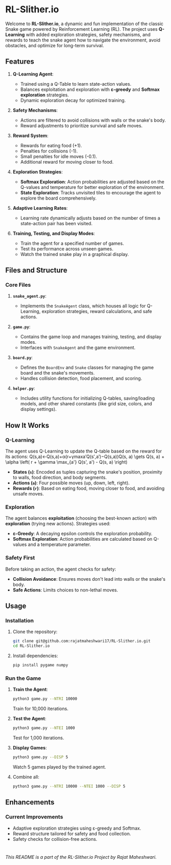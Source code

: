 ﻿
# RL-Slither.io

Welcome to **RL-Slither.io**, a dynamic and fun implementation of the classic Snake game powered by Reinforcement Learning (RL). The project uses **Q-Learning** with added exploration strategies, safety mechanisms, and rewards to teach the snake agent how to navigate the environment, avoid obstacles, and optimize for long-term survival.

## Features

1.  **Q-Learning Agent**:
    
    -   Trained using a Q-Table to learn state-action values.
    -   Balances exploitation and exploration with **ε-greedy** and **Softmax exploration** strategies.
    -   Dynamic exploration decay for optimized training.
2.  **Safety Mechanisms**:
    
    -   Actions are filtered to avoid collisions with walls or the snake's body.
    -   Reward adjustments to prioritize survival and safe moves.
3.  **Reward System**:
    
    -   Rewards for eating food (+1).
    -   Penalties for collisions (-1).
    -   Small penalties for idle moves (-0.1).
    -   Additional reward for moving closer to food.
4.  **Exploration Strategies**:
    
    -   **Softmax Exploration**: Action probabilities are adjusted based on the Q-values and temperature for better exploration of the environment.
    -   **State Exploration**: Tracks unvisited tiles to encourage the agent to explore the board comprehensively.
5.  **Adaptive Learning Rates**:
    
    -   Learning rate dynamically adjusts based on the number of times a state-action pair has been visited.
6.  **Training, Testing, and Display Modes**:
    
    -   Train the agent for a specified number of games.
    -   Test its performance across unseen games.
    -   Watch the trained snake play in a graphical display.


## Files and Structure

### **Core Files**

1.  **`snake_agent.py`**:
    
    -   Implements the `SnakeAgent` class, which houses all logic for Q-Learning, exploration strategies, reward calculations, and safe actions.
2.  **`game.py`**:
    
    -   Contains the game loop and manages training, testing, and display modes.
    -   Interfaces with `SnakeAgent` and the game environment.
3.  **`board.py`**:
    
    -   Defines the `BoardEnv` and `Snake` classes for managing the game board and the snake's movements.
    -   Handles collision detection, food placement, and scoring.
4.  **`helper.py`**:
    
    -   Includes utility functions for initializing Q-tables, saving/loading models, and other shared constants (like grid size, colors, and display settings).



## How It Works

### **Q-Learning**

The agent uses Q-Learning to update the Q-table based on the reward for its actions: Q(s,a)←Q(s,a)+α(r+γmax⁡a′Q(s′,a′)−Q(s,a))Q(s, a) \gets Q(s, a) + \alpha \left( r + \gamma \max_{a'} Q(s', a') - Q(s, a) \right)

-   **States (`s`)**: Encoded as tuples capturing the snake's position, proximity to walls, food direction, and body segments.
-   **Actions (`a`)**: Four possible moves (up, down, left, right).
-   **Rewards (`r`)**: Based on eating food, moving closer to food, and avoiding unsafe moves.

### **Exploration**

The agent balances **exploitation** (choosing the best-known action) with **exploration** (trying new actions). Strategies used:

-   **ε-Greedy**: A decaying epsilon controls the exploration probability.
-   **Softmax Exploration**: Action probabilities are calculated based on Q-values and a temperature parameter.

### **Safety First**

Before taking an action, the agent checks for safety:

-   **Collision Avoidance**: Ensures moves don't lead into walls or the snake's body.
-   **Safe Actions**: Limits choices to non-lethal moves.



## Usage

### **Installation**

1.  Clone the repository:
    
    ```bash
    git clone git@github.com:rajatmaheshwari17/RL-Slither.io.git
    cd RL-Slither.io
    
    ```
    
2.  Install dependencies:
    
    ```bash
    pip install pygame numpy
    ```
    

### **Run the Game**

1.  **Train the Agent**:
    
    ```bash
    python3 game.py --NTRI 10000
    ```
    
    Train for 10,000 iterations.
    
2.  **Test the Agent**:
    
    ```bash
    python3 game.py --NTEI 1000
    ```
    
    Test for 1,000 iterations.
    
3.  **Display Games**:
    
    ```bash
    python3 game.py --DISP 5
    ```
    
    Watch 5 games played by the trained agent.
    
4.  Combine all:
    
    ```bash
    python3 game.py --NTRI 10000 --NTEI 1000 --DISP 5
    ```
    



## Enhancements

### Current Improvements

-   Adaptive exploration strategies using ε-greedy and Softmax.
-   Reward structure tailored for safety and food collection.
-   Safety checks for collision-free actions.




#
_This README is a part of the RL-Slither.io Project by Rajat Maheshwari._
